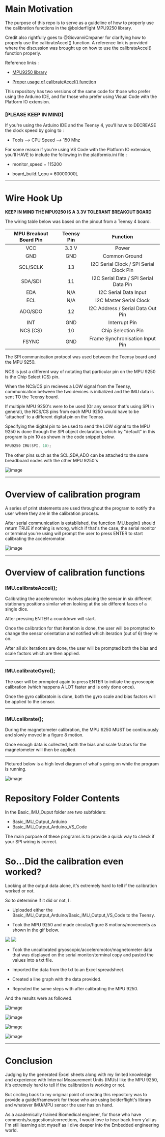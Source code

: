 # Main Motivation

The purpose of this repo is to serve as a guideline of how to properly use the calibration functions in the  @bolderflight MPU9250 library.

Credit also rightfully goes to @GiovanniCmpaner for clarifying how to properly use the calibrateAccel() function. A reference link is provided where the discussion was brought up on how to use the calibrateAccel() function properly.

Reference links :

- [MPU9250 library](https://github.com/Digital1O1/MPU9250)

- [Proper usage of calibrateAccel() function](https://github.com/bolderflight/MPU9250/issues/80)

This repository has two versions of the same code for those who prefer using the Arduino IDE, and for those who prefer using Visual Code with the Platform IO extension.

### [PLEASE KEEP IN MIND]

If you're using the Arduino IDE and the Teensy 4, you'll have to DECREASE the clock speed by going to :

- Tools --> CPU Speed --> 150 Mhz

For some reason if you're using VS Code with the Platform IO extension, you'll HAVE to include the following in the platformio.ini file :

- monitor_speed = 115200

- board_build.f_cpu = 60000000L

---

# Wire Hook Up

**KEEP IN MIND THE MPU9250 IS A 3.3V TOLERANT BREAKOUT BOARD**

The wiring table below was based on the pinout from a Teensy 4 board. 

| MPU Breakout Board Pin | Teensy Pin | Function | 
| :-------------: | :-------------:|:-------------:|
| VCC | 3.3 V| Power
| GND | GND | Common Ground
| SCL/SCLK | 13  | I2C Serial Clock / SPI Serial Clock Pin
| SDA/SDI | 11  | I2C Serial Data / SPI Serial Data Pin
| EDA | N/A | I2C Serial Data Input
| ECL | N/A | I2C Master Serial Clock
| ADO/SDO | 12  | I2C Address / Serial Data Out Pin
| INT | GND | Interrupt Pin
| NCS (CS) | 10  | Chip Selection Pin
| FSYNC | GND | Frame Synchronisation Input Pin

The SPI communication protocol was used between the Teensy board and the MPU 9250.

NCS is just a different way of notating that particular pin on the MPU 9250 is the Chip Select (CS) pin. 

When the NCS/CS pin recieves a LOW signal from the Teensy, communication between the two devices is initialized and the IMU data is sent TO the Teensy board.

If multiple MPU 9250's were to be used (Or any sensor that's using SPI in general), the NCS/CS pins from each MPU 9250 would have to be 'attached' to a different digital pin on the Teensy.

Specifying the digital pin to be used to send the LOW signal to the MPU 9250 is done through the SPI object declaration, which by "default" in this program is pin 10 as shown in the code snippet below.

```c++
MPU9250 IMU(SPI, 10);
```

The other pins such as the SCL,SDA,ADO can be attached to the same breadboard nodes with the other MPU 9250's

![image](https://user-images.githubusercontent.com/39348633/106200539-c0000d80-617c-11eb-84a7-ed4812c3a171.png)

---

# Overview of calibration program

A series of print statements are used throughout the program to notify the user where they are in the calibration process.

After serial communication is established, the function IMU.begin() should return TRUE if nothing is wrong, which if that's the case, the serial monitor or terminal you're using will prompt the user to press ENTER to start calibrating the acceleromotor.

![image](https://user-images.githubusercontent.com/39348633/106092802-aca95f80-60f4-11eb-85af-9a7cc119fbe6.png)

---

# Overview of calibration functions

### IMU.calibrateAccel();

Calibrating the acceleromotor involves placing the sensor in six different stationary positions similar when looking at the six different faces of a single dice.

After pressing ENTER a countdown will start.

Once the calibration for that iteration is done, the user will be prompted to change the sensor orientation and notified which iteration (out of 6) they're on.

After all six iterations are done, the user will be prompted both the bias and scale factors which are then applied.

---

### IMU.calibrateGyro();

The user will be prompted again to press ENTER to initiate the gyroscopic calibration (which happens A LOT faster and is only done once).

Once the gyro calibratoin is done, both the gyro scale and bias factors will be applied to the sensor.

---

### IMU.calibrate();

During the magnetometer calibration, the MPU 9250 MUST be continuously and slowly moved in a figure 8 motion. 

Once enough data is collected, both the bias and scale factors for the magnetometer will then be applied. 

---

Pictured below is a high level diagram of what's going on while the program is running.

![image](https://user-images.githubusercontent.com/39348633/106216711-60642b00-6199-11eb-8dcb-70a30699cc86.png)

# Repository Folder Contents

In the Basic_IMU_Ouput folder are two subfolders:
- Basic_IMU_Output_Arduino
- Basic_IMU_Output_Arduino_VS_Code

The main purpose of these programs is to provide a quick way to check if your SPI wiring is correct.

# So...Did the calibration even worked?

Looking at the output data alone, it's extremely hard to tell if the calibration worked or not.

So to determine if it did or not, I :

- Uploaded either the Basic_IMU_Output_Arduino/Basic_IMU_Output_VS_Code to the Teensy.

- Took the MPU 9250 and made circular/figure 8 motions/movements as shown in the gif below.

![](IMU_Demo.gif)
![](figure8.gif)

- Took the uncalibrated gryoscopic/acceleromotor/magnetometer data that was displayed on the serial monitor/terminal copy and pasted the values into a txt file.

- Imported the data from the txt to an Excel spreadsheet.

- Created a line graph with the data provided.

- Repeated the same steps with after calibrating the MPU 9250.

And the results were as followed.

![image](https://user-images.githubusercontent.com/39348633/106338798-581ff480-625a-11eb-9332-00ea4a303028.png)

![image](https://user-images.githubusercontent.com/39348633/106338806-5d7d3f00-625a-11eb-9d8b-80703babe251.png)

![image](https://user-images.githubusercontent.com/39348633/106337914-1ee68500-6258-11eb-97b2-d42a825d9254.png)

![image](https://user-images.githubusercontent.com/39348633/106337963-3de51700-6258-11eb-99f5-680a72526e53.png)

---

# Conclusion

Judging by the generated Excel sheets along with my limited knowledge and experience with Internal Measurement Units (IMUs) like the MPU 9250, it's extremely hard to tell if the calibration is working or not.

But circling back to my original point of creating this repository was to provide a guide/framework for those who are using bolderflight's library and whatever IMU/MPU sensor the user has on hand.

As a academically trained Biomedical engineer, for those who have comments/suggestions/corrections, I would love to hear back from y'all as I'm still learning alot myself as I dive deeper into the Embedded engineering world.
